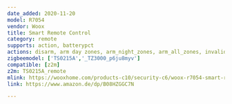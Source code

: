 ```yaml
---
date_added: 2020-11-20
model: R7054
vendor: Woox
title: Smart Remote Control
category: remote
supports: action, batterypct
actions: disarm, arm day zones, arm_night_zones, arm_all_zones, invalid_code, emergency
zigbeemodel: ['TS0215A','_TZ3000_p6ju8myv']
compatible: [z2m]
z2m: TS0215A_remote
mlink: https://wooxhome.com/products-c10/security-c6/woox-r7054-smart-remote-control-p53 
link: https://www.amazon.de/dp/B08HZGGC7N

---
```

